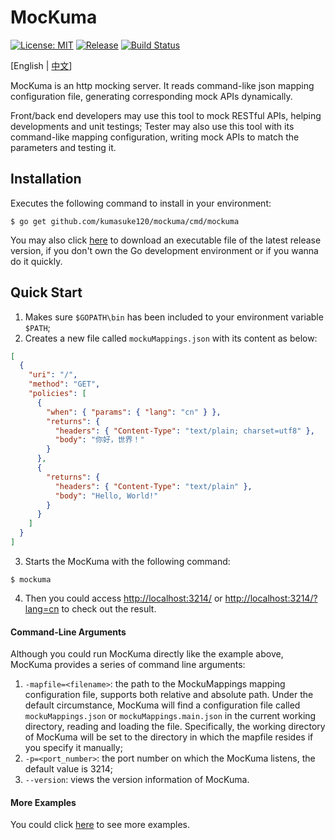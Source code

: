 # MocKuma

[![License: MIT](https://img.shields.io/badge/License-MIT-yellow.svg)](https://opensource.org/licenses/MIT)
[![Release](https://img.shields.io/github/release/kumasuke120/mockuma/all.svg)](https://github.com/kumasuke120/mockuma/releases/latest)
[![Build Status](https://api.travis-ci.org/kumasuke120/mockuma.svg?branch=dev)](https://travis-ci.org/kumasuke120/mockuma)

[English | [中文](README_CN.md)]

MocKuma is an http mocking server. It reads command-like json mapping configuration file, generating
corresponding mock APIs dynamically.

Front/back end developers may use this tool to mock RESTful APIs, helping developments and unit testings;
Tester may also use this tool with its command-like mapping configuration, writing mock APIs to match the parameters
and testing it.


## Installation
Executes the following command to install in your environment:
```
$ go get github.com/kumasuke120/mockuma/cmd/mockuma
```

You may also click [here](https://github.com/kumasuke120/mockuma/releases) to download an executable file of the latest
release version, if you don't own the Go development environment or if you wanna do it quickly.


## Quick Start

1. Makes sure `$GOPATH\bin` has been included to your environment variable `$PATH`;
2. Creates a new file called `mockuMappings.json` with its content as below:
```json
[
  {
    "uri": "/",
    "method": "GET",
    "policies": [
      {
        "when": { "params": { "lang": "cn" } },
        "returns": {
          "headers": { "Content-Type": "text/plain; charset=utf8" },
          "body": "你好，世界！"
        }
      },
      {
        "returns": {
          "headers": { "Content-Type": "text/plain" },
          "body": "Hello, World!"
        }
      }
    ]
  }
]
```
3. Starts the MocKuma with the following command:
```
$ mockuma
```
4. Then you could access [http://localhost:3214/](http://localhost:3214/) or 
[http://localhost:3214/?lang=cn](http://localhost:3214/?lang=cn) to check out the result. 

#### Command-Line Arguments
Although you could run MocKuma directly like the example above, MocKuma provides a series of command line arguments:

1. `-mapfile=<filename>`: the path to the MockuMappings mapping configuration file, supports both relative and absolute path. 
Under the default circumstance, MocKuma will find a configuration file called `mockuMappings.json` or `mockuMappings.main.json` 
in the current working directory, reading and loading the file.
Specifically, the working directory of MocKuma will be set to the directory in which the mapfile resides if you specify it manually;
2. `-p=<port_number>`: the port number on which the MocKuma listens, the default value is 3214;
3. `--version`: views the version information of MocKuma.

#### More Examples
You could click [here](example) to see more examples.